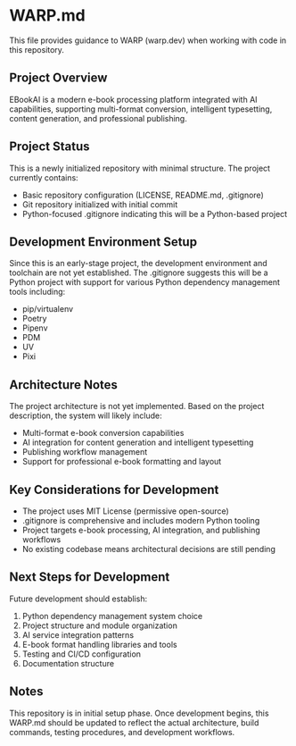 # WARP.md

This file provides guidance to WARP (warp.dev) when working with code in this repository.

## Project Overview

EBookAI is a modern e-book processing platform integrated with AI capabilities, supporting multi-format conversion, intelligent typesetting, content generation, and professional publishing.

## Project Status

This is a newly initialized repository with minimal structure. The project currently contains:
- Basic repository configuration (LICENSE, README.md, .gitignore)
- Git repository initialized with initial commit
- Python-focused .gitignore indicating this will be a Python-based project

## Development Environment Setup

Since this is an early-stage project, the development environment and toolchain are not yet established. The .gitignore suggests this will be a Python project with support for various Python dependency management tools including:
- pip/virtualenv
- Poetry
- Pipenv  
- PDM
- UV
- Pixi

## Architecture Notes

The project architecture is not yet implemented. Based on the project description, the system will likely include:
- Multi-format e-book conversion capabilities
- AI integration for content generation and intelligent typesetting
- Publishing workflow management
- Support for professional e-book formatting and layout

## Key Considerations for Development

- The project uses MIT License (permissive open-source)
- .gitignore is comprehensive and includes modern Python tooling
- Project targets e-book processing, AI integration, and publishing workflows
- No existing codebase means architectural decisions are still pending

## Next Steps for Development

Future development should establish:
1. Python dependency management system choice
2. Project structure and module organization  
3. AI service integration patterns
4. E-book format handling libraries and tools
5. Testing and CI/CD configuration
6. Documentation structure

## Notes

This repository is in initial setup phase. Once development begins, this WARP.md should be updated to reflect the actual architecture, build commands, testing procedures, and development workflows.